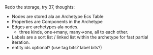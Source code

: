 Redo the storage, try 37, thoughts:

- Nodes are stored ala an Archetype Ecs Table
- Properties are Components in the Archetype
- Edges are archetypes ala nodes.
  - three kinds, one->many, many->one, all to each other.
- Labels are a sort list / linked list within the archetype for fast partial iteration.
- entity ids optional? (use tag bits? label bits?)

